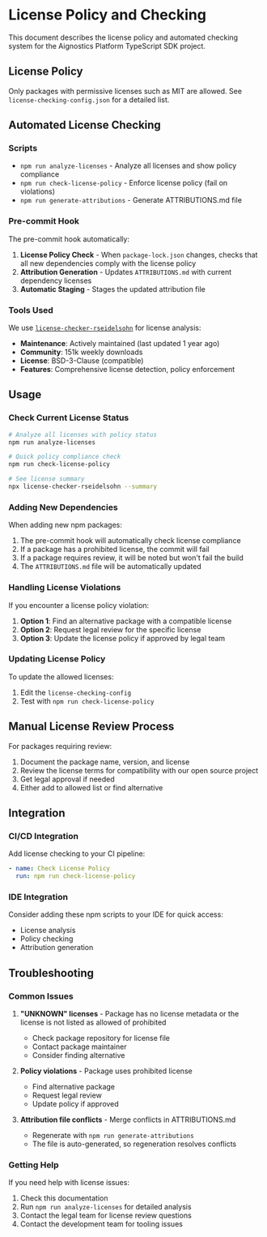 # License Policy and Checking

This document describes the license policy and automated checking system for the Aignostics Platform TypeScript SDK project.

## License Policy

Only packages with permissive licenses such as MIT are allowed. See `license-checking-config.json` for a detailed list.

## Automated License Checking

### Scripts

- `npm run analyze-licenses` - Analyze all licenses and show policy compliance
- `npm run check-license-policy` - Enforce license policy (fail on violations)
- `npm run generate-attributions` - Generate ATTRIBUTIONS.md file

### Pre-commit Hook

The pre-commit hook automatically:

1. **License Policy Check** - When `package-lock.json` changes, checks that all new dependencies comply with the license policy
2. **Attribution Generation** - Updates `ATTRIBUTIONS.md` with current dependency licenses
3. **Automatic Staging** - Stages the updated attribution file

### Tools Used

We use [`license-checker-rseidelsohn`](https://www.npmjs.com/package/license-checker-rseidelsohn) for license analysis:

- **Maintenance**: Actively maintained (last updated 1 year ago)
- **Community**: 151k weekly downloads
- **License**: BSD-3-Clause (compatible)
- **Features**: Comprehensive license detection, policy enforcement

## Usage

### Check Current License Status

```bash
# Analyze all licenses with policy status
npm run analyze-licenses

# Quick policy compliance check
npm run check-license-policy

# See license summary
npx license-checker-rseidelsohn --summary
```

### Adding New Dependencies

When adding new npm packages:

1. The pre-commit hook will automatically check license compliance
2. If a package has a prohibited license, the commit will fail
3. If a package requires review, it will be noted but won't fail the build
4. The `ATTRIBUTIONS.md` file will be automatically updated

### Handling License Violations

If you encounter a license policy violation:

1. **Option 1**: Find an alternative package with a compatible license
2. **Option 2**: Request legal review for the specific license
3. **Option 3**: Update the license policy if approved by legal team

### Updating License Policy

To update the allowed licenses:

1. Edit the `license-checking-config`
2. Test with `npm run check-license-policy`

## Manual License Review Process

For packages requiring review:

1. Document the package name, version, and license
2. Review the license terms for compatibility with our open source project
3. Get legal approval if needed
4. Either add to allowed list or find alternative

## Integration

### CI/CD Integration

Add license checking to your CI pipeline:

```yaml
- name: Check License Policy
  run: npm run check-license-policy
```

### IDE Integration

Consider adding these npm scripts to your IDE for quick access:

- License analysis
- Policy checking
- Attribution generation

## Troubleshooting

### Common Issues

1. **"UNKNOWN" licenses** - Package has no license metadata or the license is not listed as allowed of prohibited
   - Check package repository for license file
   - Contact package maintainer
   - Consider finding alternative

2. **Policy violations** - Package uses prohibited license
   - Find alternative package
   - Request legal review
   - Update policy if approved

3. **Attribution file conflicts** - Merge conflicts in ATTRIBUTIONS.md
   - Regenerate with `npm run generate-attributions`
   - The file is auto-generated, so regeneration resolves conflicts

### Getting Help

If you need help with license issues:

1. Check this documentation
2. Run `npm run analyze-licenses` for detailed analysis
3. Contact the legal team for license review questions
4. Contact the development team for tooling issues
